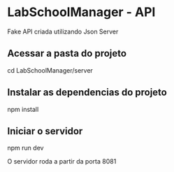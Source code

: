 # LabSchoolManager - API
Fake API criada utilizando Json Server

## Acessar a pasta do projeto
cd LabSchoolManager/server

## Instalar as dependencias do projeto
npm install

## Iniciar o servidor
npm run dev

O servidor roda a partir da porta 8081
